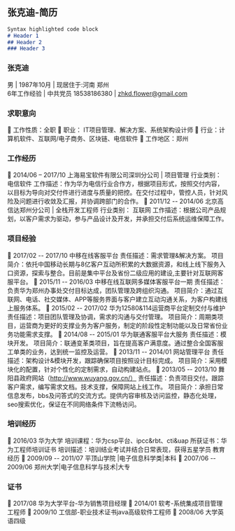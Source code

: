 ## 张克迪-简历

```markdown
Syntax highlighted code block
# Header 1
## Header 2
### Header 3
```


### 张克迪
男 | 1987年10月 | 现居住于:河南 郑州<br>
6年工作经验 | 中共党员
18538186380 | zhkd.flower@gmail.com
### 求职意向
	工作性质：全职
	职业： IT项目管理、解决方案、系统架构设计师
	行业：计算机软件、互联网/电子商务、区块链、电信软件 
	工作地区：郑州
### 工作经历
	2014/06 – 2017/10		上海易宝软件有限公司深圳分公司 | 项目管理 
行业类别： 电信软件
工作描述：作为华为电信行业合作方，根据项目形式，按照交付内容，以目标为导向对交付件进行进度与质量的把控。在交付过程中，管控人员，针对风险及问题进行收敛及汇报，并协调跨部门的合作。
	2011/12 -- 2014/06		北京高信达郑州分公司 | 全栈开发工程师
行业类别： 互联网
工作描述：根据公司产品规划，以客户需求为驱动，参与产品设计及开发，并承担交付后系统运维保障工作。
### 项目经验
	2017/02 -- 2017/10	 	中移在线客服平台
责任描述：需求管理&解决方案。
项目简介：依托中国移动长期与8亿客户互动所积累的大数据资源，和线上线下服务入口资源，探索与整合。目前是集中平台及省份二级应用的建设,主要针对互联网客服平台。
	2015/11 -- 2016/03		中移在线互联网多媒体客服平台一期
责任描述：负责华为郑州办事处交付目标达成，团队管理及跨组织沟通。
项目简介：通过互联网、电话、社交媒体、APP等服务界面与客户建立互动沟通关系，为客户构建线上服务体系。
	2015/02 -- 2017/02		华为12580&114运营商平台定制交付与维护
责任描述：项目团队管理及协调，需求的沟通与交付管理。
项目简介：周期类项目，运营商为更好的支撑业务为客户服务，制定的阶段性定制功能以及日常省份业务功能需求支撑。
	2014/08 -- 2015/01		华为联通客服平台大服务
责任描述：模块开发。
项目简介：联通变革类项目，旨在提高客户满意度。通过整合全国客服工单类的业务，达到统一监控及运营。
	2013/11 -- 2014/01		网站管理平台
责任描述：架构设计&模块开发，跟踪确保项目按照设计目标完成。
项目简介：采用模块化的配置，针对个性化的定制需求，自动构建站点。
	2013/05 -- 2013/10		舞阳县政府网站（http://www.wuyang.gov.cn/）
责任描述：负责项目交付。跟踪客户需求，编写需求文档。技术支撑，保障网站上线工作。
项目简介：承担日常信息发布，bbs及问答式的交流方式。提供内容审核及访问监控，静态化处理，seo搜索优化，保证在不同网络条件下流畅访问。
### 培训经历
	2016/03	华为大学
培训课程：华为csp平台、ipcc&rbt、cti&uap
所获证书：华为工程师培训证书
培训描述：培训结业考试并结合日常表现，获得五星学员
教育经历
	2009/09 -- 2011/07		平顶山学院 |电子信息科学类|本科
	2007/06 -- 2009/06		郑州大学|电子信息科学与技术|大专
### 证书
	2017/08 华为大学平台-华为销售项目经理
	2014/01 软考-系统集成项目管理工程师
	2009/10 工信部-职业技术证书java高级软件工程师
	2008/06 大学英语四级

